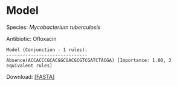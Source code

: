 
# Model

Species: *Mycobacterium tuberculosis*

Antibiotic: Ofloxacin

```
Model (Conjunction - 1 rules):
------------------------------
Absence(ACCACCCGCACGGCGACGCGTCGATCTACGA) [Importance: 1.00, 3 equivalent rules]

```

Download: [[FASTA]](./model.fasta)

